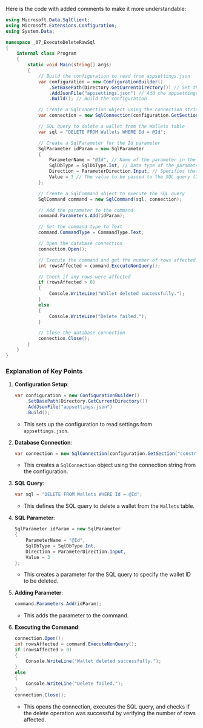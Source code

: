 Here is the code with added comments to make it more understandable:

```csharp
using Microsoft.Data.SqlClient;
using Microsoft.Extensions.Configuration;
using System.Data;

namespace _07_ExecuteDeleteRawSql
{
    internal class Program
    {
        static void Main(string[] args)
        {
            // Build the configuration to read from appsettings.json
            var configuration = new ConfigurationBuilder()
                .SetBasePath(Directory.GetCurrentDirectory()) // Set the base path for the configuration
                .AddJsonFile("appsettings.json") // Add the appsettings.json file to the configuration builder
                .Build(); // Build the configuration

            // Create a SqlConnection object using the connection string from the configuration
            var connection = new SqlConnection(configuration.GetSection("constr").Value);

            // SQL query to delete a wallet from the Wallets table
            var sql = "DELETE FROM Wallets WHERE Id = @Id";

            // Create a SqlParameter for the Id parameter
            SqlParameter idParam = new SqlParameter
            {
                ParameterName = "@Id", // Name of the parameter in the SQL query
                SqlDbType = SqlDbType.Int, // Data type of the parameter
                Direction = ParameterDirection.Input, // Specifies that this is an input parameter
                Value = 3 // The value to be passed to the SQL query (ID of the wallet to be deleted)
            };

            // Create a SqlCommand object to execute the SQL query
            SqlCommand command = new SqlCommand(sql, connection);

            // Add the parameter to the command
            command.Parameters.Add(idParam);

            // Set the command type to Text
            command.CommandType = CommandType.Text;

            // Open the database connection
            connection.Open();

            // Execute the command and get the number of rows affected
            int rowsAffected = command.ExecuteNonQuery();

            // Check if any rows were affected
            if (rowsAffected > 0)
            {
                Console.WriteLine("Wallet deleted successfully.");
            }
            else
            {
                Console.WriteLine("Delete failed.");
            }

            // Close the database connection
            connection.Close();
        }
    }
}
```

### Explanation of Key Points

1. **Configuration Setup**:
   ```csharp
   var configuration = new ConfigurationBuilder()
       .SetBasePath(Directory.GetCurrentDirectory())
       .AddJsonFile("appsettings.json")
       .Build();
   ```
   - This sets up the configuration to read settings from `appsettings.json`.

2. **Database Connection**:
   ```csharp
   var connection = new SqlConnection(configuration.GetSection("constr").Value);
   ```
   - This creates a `SqlConnection` object using the connection string from the configuration.

3. **SQL Query**:
   ```csharp
   var sql = "DELETE FROM Wallets WHERE Id = @Id";
   ```
   - This defines the SQL query to delete a wallet from the `Wallets` table.

4. **SQL Parameter**:
   ```csharp
   SqlParameter idParam = new SqlParameter
   {
       ParameterName = "@Id",
       SqlDbType = SqlDbType.Int,
       Direction = ParameterDirection.Input,
       Value = 3
   };
   ```
   - This creates a parameter for the SQL query to specify the wallet ID to be deleted.

5. **Adding Parameter**:
   ```csharp
   command.Parameters.Add(idParam);
   ```
   - This adds the parameter to the command.

6. **Executing the Command**:
   ```csharp
   connection.Open();
   int rowsAffected = command.ExecuteNonQuery();
   if (rowsAffected > 0)
   {
       Console.WriteLine("Wallet deleted successfully.");
   }
   else
   {
       Console.WriteLine("Delete failed.");
   }
   connection.Close();
   ```
   - This opens the connection, executes the SQL query, and checks if the delete operation was successful by verifying the number of rows affected.